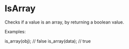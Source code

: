# IsArray
Checks if a value is an array, by returning a boolean value.

Examples:

is_array(obj); // false
is_array(data); // true
